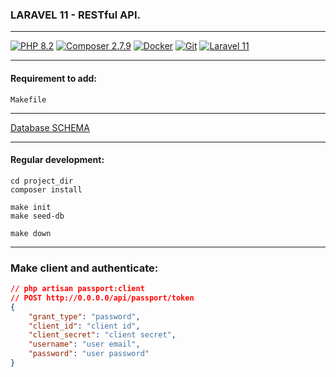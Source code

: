 ### LARAVEL 11 - RESTful API.

***

[![PHP 8.2](https://img.shields.io/badge/php-8.2-%23777BB4?style=for-the-badge&logo=php&logoColor=black">)](https://www.php.net/releases/8_2_0.php)
[![Composer 2.7.9](https://img.shields.io/badge/Composer-885630?style=for-the-badge&logo=Composer&logoColor=white>)](https://getcomposer.org/)
[![Docker](https://img.shields.io/badge/Docker-2CA5E0?style=for-the-badge&logo=docker&logoColor=white)](https://www.docker.com/)
[![Git](https://img.shields.io/badge/git-%23F05033.svg?style=for-the-badge&logo=git&logoColor=white)](https://git-scm.com/)
[![Laravel 11](https://img.shields.io/badge/Laravel-FF2D20?style=for-the-badge&logo=laravel&logoColor=white)](https://laravel.com/docs/11.x#sail-on-linux)
***

#### Requirement to add:

```
Makefile
```

***

[Database SCHEMA ](https://dbdiagram.io/d/makarov-laravel-66dc3ccaeef7e08f0efc1143)



***

#### Regular development:

```
cd project_dir
composer install

make init
make seed-db

make down
```

***

### Make client and authenticate:

```json lines
// php artisan passport:client
// POST http://0.0.0.0/api/passport/token
{
    "grant_type": "password",
    "client_id": "client id",
    "client_secret": "client secret",
    "username": "user email",
    "password": "user password"
}
```



